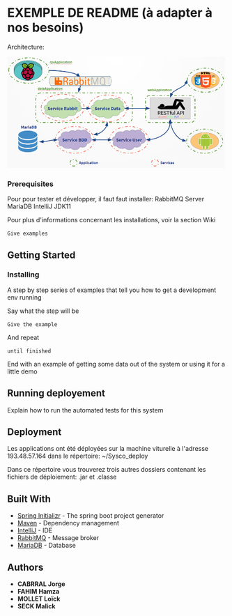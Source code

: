 # EXEMPLE DE README (à adapter à nos besoins)

Architecture:

[<img src="architecture.PNG" width="500">](architecture.PNG)

### Prerequisites

Pour pour tester et développer, il faut faut installer:
 RabbitMQ Server
 MariaDB
 IntelliJ
 JDK11
 
Pour plus d'informations concernant les installations, voir la section Wiki
```
Give examples
```

## Getting Started


### Installing

A step by step series of examples that tell you how to get a development env running

Say what the step will be

```
Give the example
```

And repeat

```
until finished
```

End with an example of getting some data out of the system or using it for a little demo

## Running deployement

Explain how to run the automated tests for this system

## Deployment

Les applications ont été déployées sur la machine viturelle à l'adresse 193.48.57.164
dans le répertoire: ~/Sysco_deploy

Dans ce répertoire vous trouverez trois autres dossiers contenant les fichiers de déploiement: .jar et .classe

## Built With

* [Spring Initializr](rhttps://start.spring.io) - The spring boot project generator
* [Maven](https://maven.apache.org/) - Dependency management
* [IntelliJ](https://rometools.github.io/rome/) - IDE
* [RabbitMQ](https://www.rabbitmq.com/) - Message broker
* [MariaDB](https://mariadb.org/) - Database

## Authors

* **CABRRAL Jorge**
* **FAHIM Hamza**
* **MOLLET Loïck**
* **SECK Malick**

